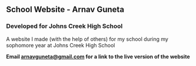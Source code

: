 ## School Website - Arnav Guneta
### Developed for Johns Creek High School

A website I made (with the help of others) for my school during my sophomore year at Johns Creek High School

**Email arnavguneta@gmail.com for a link to the live version of the website**
